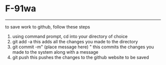# F-91wa
-------------------
to save work to github, follow these steps
1. using command prompt, cd into your directory of choice
2. git add -a
  this adds all the changes you made to the directory
3. git commit -m" (place message here)  "
  this commits the changes you made to the system along with a message
4. git push
  this pushes the changes to the github website to be saved
